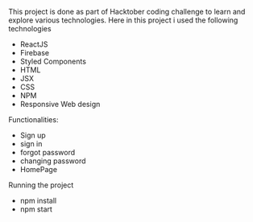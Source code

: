 This project is done as part of Hacktober coding challenge to learn and explore various technologies. Here in this project i used the following technologies
* ReactJS
* Firebase
* Styled Components
* HTML
* JSX
* CSS
* NPM
* Responsive Web design

Functionalities:
* Sign up
* sign in
* forgot password
* changing password
* HomePage

Running the project
* npm install
* npm start
